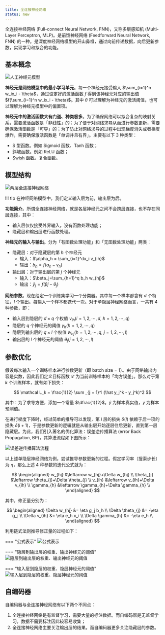```yaml
---
title: 全连接神经网络
status: new
---
```


全连接神经网络 (Full-connect Neural Network, FNN)，又称多层感知机 (Multi-Layer Perceptron, MLP)。是前馈神经网络 (Feedforward Neural Network, FNN) 的一种。是深度神经网络模型的开山鼻祖，通过向前传递数据，向后更新参数，实现学习和拟合的功能。

## 基本概念

![人工神经元模型](https://cdn.dwj601.cn/images/202404021447476.png)

**神经元是网络模型中的最小学习单元**。每一个神经元接受输入 $\sum_{i=1}^n w_ix_i - \theta$，通过设定好的激活函数 $f$ 得到该神经元对应的输出值 $f(\sum_{i=1}^n w_ix_i - \theta)$。其中 $\theta$ 可以理解为神经元的激活阈值，也可以理解为神经元模型中的偏置项。

**神经元中的激活函数大有门道、种类极多**。为了确保网络可以拟合复杂的映射关系，需要激活函数是「非线性」的；为了便于对网络求导从而进行参数更新，需要确保激活函数是「可导」的；为了防止对网络求导的过程中出现梯度消失或者梯度爆炸，需要确保激活函数是「单调并且有界」。主要有以下 3 种类型：

- S 型函数。例如 Sigmoid 函数、Tanh 函数；
- 斜坡函数。例如 ReLU 函数；
- Swish 函数。复合函数。

## 模型结构

![两层全连接神经网络](https://cdn.dwj601.cn/images/202404090923723.png)

!!! tip
    在神经网络模型中，我们定义输入层为前，输出层为后。

**功能简介**。所谓全连接神经网络，就是各层神经元之间不会跨层连接，也不存在同层连接，其中：

- 输入层仅仅接受外界输入，没有函数处理功能；
- 隐藏层和输出层进行函数处理。

**神经元的输入与输出**。分为「有函数处理功能」和「无函数处理功能」两类：

- 隐藏层：对于隐藏层的第 $h$ 个神经元
  - 输入：$\alpha_h = \sum_{i=1}^dx_i v_{ih}$
  - 输出：$b_h = f(\alpha_h - \gamma_h)$
- 输出层：对于输出层的第 $j$ 个神经元
  - 输入：$\beta_j=\sum_{h=1}^q b_h w_{hj}$
  - 输出：$\hat y_j = f(\beta j - \theta_j)$

**网络参数**。现在给定一个训练集学习一个分类器。其中每一个样本都含有 $d$ 个特征，$l$ 个输出。每输入一个样本都迭代一次。对于单隐层神经网络而言，一共有 4 种参数，即：

- 输入层到隐层的 $d \times q$ 个权值 $v_{ih}(i=1,2,\cdots,d,\ h=1,2,\cdots,q)$
- 隐层的 $q$ 个神经元的阈值 $\gamma_h(h=1,2,\cdots,q)$
- 隐层到输出层的 $q\times l$ 个权值 $w_{hj}(h=1,2,\cdots,q,\ j=1,2,\cdots,l)$
- 输出层的 $l$ 个神经元的阈值 $\theta_j(j=1,2,\cdots,l)$

## 参数优化

假设每次输入一个训练样本进行参数更新（即 batch size = 1）。由于网络输出内容是实数，因此我们定义目标函数 $\mathcal L$ 为当前训练样本的「均方误差」。那么对于第 $k$ 个训练样本，就有如下损失：

$$
\mathcal L_k = \frac{1}{2} \sum _{j = 1}^l (\hat y_j^k - y_j^k)^2
$$

其中：为了求导方便，添加一个常量 $\dfrac{1}{2}$。$\hat y$ 为样本真实值，$y$ 为样本预测值。

在进行梯度下降时，经过简单的推导可以发现，第 $l$ 层的损失 $\delta (l)$ 依赖于后一项的损失 $\delta(l+1)$，于是参数更新的逻辑就是从输出层开始逐层往后更新，直到第一层隐藏层。为此，我们引入著名的优化算法：误差逆传播算法 (error Back Propagation, BP)，其算法流程如下图所示：

![误差逆传播算法流程](https://cdn.dwj601.cn/images/20250311102803885.png)

以上述单隐层神经网络为例，尝试推导参数更新的过程。假定学习率（搜索步长）为 $\eta$，那么上述 4 种参数的迭代公式就为：

$$
\begin{aligned}
w_{hj} &\leftarrow w_{hj}+\Delta w_{hj} \\
\theta_{j} &\leftarrow \theta_{j}+\Delta \theta_{j} \\
v_{ih} &\leftarrow v_{ih}+\Delta v_{ih} \\
\gamma_{h} &\leftarrow \gamma_{h}+\Delta \gamma_{h} \\
\end{aligned}
$$

其中，修正量分别为：

$$
\begin{aligned}
\Delta w_{hj} &= \eta g_j b_h \\
\Delta \theta_{j} &= -\eta g_j \\
\Delta v_{ih} &= \eta e_h x_i \\
\Delta \gamma_{h} &= -\eta e_h \\
\end{aligned}
$$

利用链式法则推导修正量的过程如下：

=== "公式表示"
    ![公式表示](https://cdn.dwj601.cn/images/202404092222942.jpg)

=== "隐层到输出层的权重、输出神经元的阈值"
    ![隐层到输出层的权重、输出神经元的阈值](https://cdn.dwj601.cn/images/202404092222625.jpg)

=== "输入层到隐层的权重、隐层神经元的阈值"
    ![输入层到隐层的权重、隐层神经元的阈值](https://cdn.dwj601.cn/images/202404092223804.jpg)

## 自编码器

自编码器与全连接神经网络有以下两个不同点：

1. 全连接神经网络是有监督学习，需要大量的标注数据。而自编码器是无监督学习，数据不需要标注因此较容易收集；
2. 全连接神经网络主要关注输出层的结果。而自编码器更多关注隐藏层的参数。
